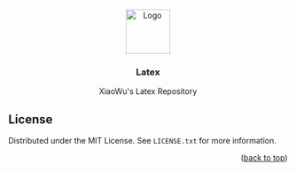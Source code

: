 <a id="readme-top"></a>

<br />
<div align="center">
  <a href="https://github.com/othneildrew/Best-README-Template">
    <img src="http://121.36.215.7/1.jpg" alt="Logo" width="80" height="80">
  </a>

  <h3 align="center">Latex</h3>

  <p align="center">
    XiaoWu's Latex Repository
  </p>
</div>

## License

Distributed under the MIT License. See `LICENSE.txt` for more information.

<p align="right">(<a href="#readme-top">back to top</a>)</p>
